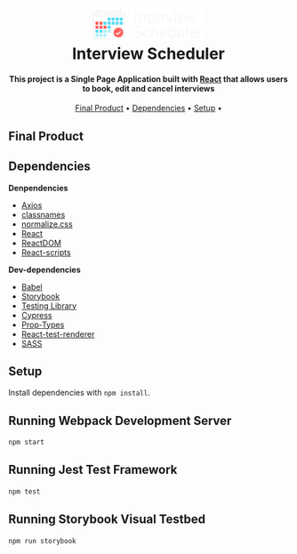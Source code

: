 <h1 align="center">
  <br>
  <img src="https://github.com/jsnmarkd/scheduler/blob/master/public/images/logo.png?raw=true" width="200" alt="logo">
  <br>
  Interview Scheduler
  <br>
</h1>

<h4 align="center">
  This project is a Single Page Application built with 
  <a href="https://reactjs.org/">React</a> 
  that allows users to book, edit and cancel interviews
</h4>

<p align="center">
  <a href="#final-product">Final Product</a> •
  <a href="#dependencies">Dependencies</a> •
  <a href="#setup">Setup</a> •
</p>

## Final Product

## Dependencies

**Denpendencies**

- [Axios](https://axios-http.com/docs/intro)
- [classnames](https://www.npmjs.com/package/classnames)
- [normalize.css](https://necolas.github.io/normalize.css/)
- [React](https://reactjs.org/)
- [ReactDOM](https://reactjs.org/docs/react-dom.html)
- [React-scripts](https://www.npmjs.com/package/react-scripts)

**Dev-dependencies**

- [Babel](https://www.npmjs.com/package/@babel/core)
- [Storybook](https://storybook.js.org/)
- [Testing Library](https://testing-library.com/)
- [Cypress](https://www.cypress.io/)
- [Prop-Types](https://www.npmjs.com/package/prop-types)
- [React-test-renderer](https://www.npmjs.com/package/react-test-renderer)
- [SASS](https://sass-lang.com/)

## Setup

Install dependencies with `npm install`.

## Running Webpack Development Server

```sh
npm start
```

## Running Jest Test Framework

```sh
npm test
```

## Running Storybook Visual Testbed

```sh
npm run storybook
```
